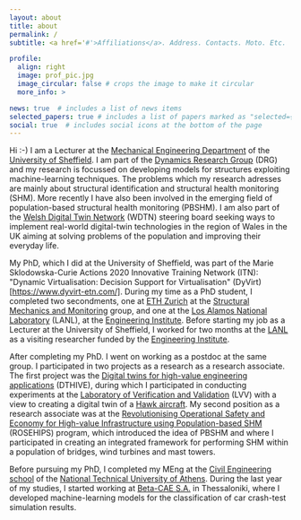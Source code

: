 ```yaml
---
layout: about
title: about
permalink: /
subtitle: <a href='#'>Affiliations</a>. Address. Contacts. Moto. Etc.

profile:
  align: right
  image: prof_pic.jpg
  image_circular: false # crops the image to make it circular
  more_info: >

news: true  # includes a list of news items
selected_papers: true # includes a list of papers marked as "selected={true}"
social: true  # includes social icons at the bottom of the page
---
```


Hi :-) I am a Lecturer at the [Mechanical Engineering Department](https://www.sheffield.ac.uk/mecheng) of the [University of Sheffield](https://www.sheffield.ac.uk). I am part of the [Dynamics Research Group](https://drg.ac.uk/) (DRG) and my research is focussed on developing models for structures exploiting machine-learning techniques. The problems which my research adresses are mainly about structural identification and structural health monitoring (SHM). More recently I have also been involved in the emerging field of population-based structural health monitoring (PBSHM). I am also part of the [Welsh Digital Twin Network](https://wdtn.cymru/) (WDTN) steering board seeking ways to implement real-world digital-twin technologies in the region of Wales in the UK aiming at solving problems of the population and improving their everyday life.

My PhD, which I did at the University of Sheffield, was part of the Marie Sklodowska-Curie Actions 2020 Innovative Training Network (ITN): "Dynamic Virtualisation: Decision Support for Virtualisation" (DyVirt)[https://www.dyvirt-etn.com/]. During my time as a PhD student, I completed two secondments, one at [ETH Zurich](https://ethz.ch/en.html) at the [Structural Mechanics and Monitoring](https://chatzi.ibk.ethz.ch/) group, and one at the [Los Alamos National Laboratory](https://www.lanl.gov/) (LANL), at the [Engineering Institute](https://www.lanl.gov/projects/national-security-education-center/engineering/). Before starting my job as a Lecturer at the University of Sheffield, I worked for two months at the [LANL](https://www.lanl.gov/) as a visiting researcher funded by the [Engineering Institute](https://www.lanl.gov/projects/national-security-education-center/engineering/).

After completing my PhD. I went on working as a postdoc at the same group. I participated in two projects as a research as a research associate. The first project was the [Digital twins for high-value engineering applications](https://www.turing.ac.uk/research/research-projects/digital-twins-high-value-engineering-applications-dthive) (DTHIVE), during which I participated in conducting experiments at the [Laboratory of Verification and Validation](https://lvv.ac.uk/) (LVV) with a view to creating a digital twin of a [Hawk aircraft](https://lvv.ac.uk/explore-3d). My second position as a research associate was at the [Revolutionising Operational Safety and Economy for High-value Infrastructure using Population-based SHM](https://pbshm.ac.uk/) (ROSEHIPS) program, which introduced the idea of PBSHM and where I participated in creating an integrated framework for performing SHM within a population of bridges, wind turbines and mast towers.

Before pursuing my PhD, I completed my MEng at the [Civil Engineering school](http://www.civil.ntua.gr/) of the [National Technical University of Athens](https://www.ntua.gr/en/). During the last year of my studies, I started working at [Beta-CAE S.A.](https://www.beta-cae.com/) in Thessaloniki, where I developed machine-learning models for the classification of car crash-test simulation results.
